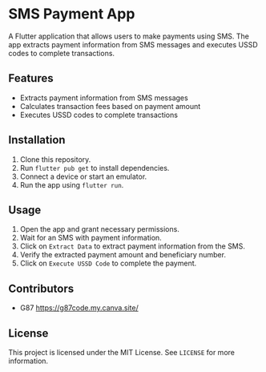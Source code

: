 # SMS Payment App

A Flutter application that allows users to make payments using SMS. The app extracts payment information from SMS messages and executes USSD codes to complete transactions.

## Features

- Extracts payment information from SMS messages
- Calculates transaction fees based on payment amount
- Executes USSD codes to complete transactions

## Installation

1. Clone this repository.
2. Run `flutter pub get` to install dependencies.
3. Connect a device or start an emulator.
4. Run the app using `flutter run`.

## Usage

1. Open the app and grant necessary permissions.
2. Wait for an SMS with payment information.
3. Click on `Extract Data` to extract payment information from the SMS.
4. Verify the extracted payment amount and beneficiary number.
5. Click on `Execute USSD Code` to complete the payment.

## Contributors

- G87 <https://g87code.my.canva.site/>

## License

This project is licensed under the MIT License. See `LICENSE` for more information.
